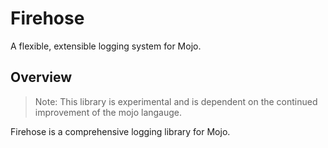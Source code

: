 # Firehose

A flexible, extensible logging system for Mojo.

## Overview
> Note: This library is experimental and is dependent on the continued improvement
of the mojo langauge.

Firehose is a comprehensive logging library for Mojo.